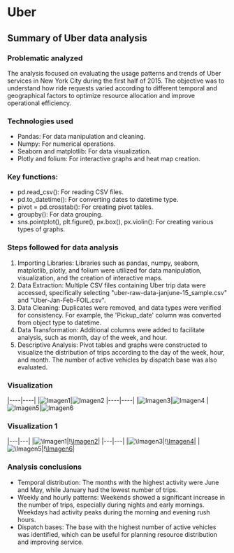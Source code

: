 # Uber
## Summary of Uber data analysis
### Problematic analyzed
The analysis focused on evaluating the usage patterns and trends of Uber services in New York City during the first half of 2015. The objective was to understand how ride requests varied according to different temporal and geographical factors to optimize resource allocation and improve operational efficiency.

### Technologies used
- Pandas: For data manipulation and cleaning.
- Numpy: For numerical operations.
- Seaborn and matplotlib: For data visualization.
- Plotly and folium: For interactive graphs and heat map creation.

### Key functions:
- pd.read_csv(): For reading CSV files.
- pd.to_datetime(): For converting dates to datetime type.
- pivot = pd.crosstab(): For creating pivot tables.
- groupby(): For data grouping.
- sns.pointplot(), plt.figure(), px.box(), px.violin(): For creating various types of graphs.

### Steps followed for data analysis
1. Importing Libraries: Libraries such as pandas, numpy, seaborn, matplotlib, plotly, and folium were utilized for data manipulation, visualization, and the creation of interactive maps.
2. Data Extraction: Multiple CSV files containing Uber trip data were accessed, specifically selecting "uber-raw-data-janjune-15_sample.csv" and "Uber-Jan-Feb-FOIL.csv".
3. Data Cleaning: Duplicates were removed, and data types were verified for consistency. For example, the 'Pickup_date' column was converted from object type to datetime.
4. Data Transformation: Additional columns were added to facilitate analysis, such as month, day of the week, and hour.
5. Descriptive Analysis: Pivot tables and graphs were constructed to visualize the distribution of trips according to the day of the week, hour, and month. The number of active vehicles by dispatch base was also evaluated.

### Visualization 
|----|----|
|![Imagen1](https://github.com/sdforero/Uber/blob/main/UberHeatmapNY.png)|![Imagen2](https://github.com/sdforero/Uber/blob/main/UberRushDayHour.png)
|----|----|
|![Imagen3](https://github.com/sdforero/Uber/blob/main/UberTripsHourDayweek.png)|![Imagen4](https://github.com/sdforero/Uber/blob/main/UberTripsMonth.png)
|![Imagen5](https://github.com/sdforero/Uber/blob/main/UberTripsMonthDay.png)|![Imagen6](https://github.com/sdforero/Uber/blob/main/UberVehiclesBasenumber.png)

### Visualization 1
|---|---|
|![\Imagen1](https://github.com/sdforero/Uber/blob/main/UberHeatmapNY.png)|\![\Imagen2](https://github.com/sdforero/Uber/blob/main/UberRushDayHour.png)|
|---|---|
|![\Imagen3](https://github.com/sdforero/Uber/blob/main/UberTripsHourDayweek.png)|\![\Imagen4](https://github.com/sdforero/Uber/blob/main/UberTripsMonth.png)|
|![\Imagen5](https://github.com/sdforero/Uber/blob/main/UberTripsMonthDay.png)|\![\Imagen6](https://github.com/sdforero/Uber/blob/main/UberVehiclesBasenumber.png)|


### Analysis conclusions
- Temporal distribution: The months with the highest activity were June and May, while January had the lowest number of trips.
- Weekly and hourly patterns: Weekends showed a significant increase in the number of trips, especially during nights and early mornings. Weekdays had activity peaks during the morning and evening rush hours.
- Dispatch bases: The base with the highest number of active vehicles was identified, which can be useful for planning resource distribution and improving service.

